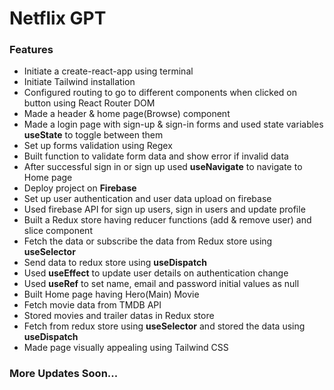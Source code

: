<h1>Netflix GPT</h1>

<h3> Features </h3>
<ul>
<li>Initiate a create-react-app using terminal</li>
<li>Initiate Tailwind installation</li>
<li>Configured routing to go to different components when clicked on button using React Router DOM</li>
<li>Made a header & home page(Browse) component</li>
<li>Made a login page with sign-up & sign-in forms and used state variables <strong>useState</strong> to toggle between them</li>
<li>Set up forms validation using Regex</li>
<li>Built function to validate form data and show error if invalid data</li>
<li>After successful sign in or sign up used <strong>useNavigate</strong> to navigate to Home page</li>
<li>Deploy project on <strong>Firebase</strong></li>
<li>Set up user authentication and user data upload on firebase</li>
<li>Used firebase API for sign up users, sign in users and update profile </li>
<li>Built a Redux store having reducer functions (add & remove user) and slice component</li>
<li>Fetch the data or subscribe the data from Redux store using <strong>useSelector</strong> </li>
<li>Send data to redux store using <strong>useDispatch</strong></li>
<li>Used <strong>useEffect</strong> to update user details on authentication change</li>
<li>Used <strong>useRef</strong> to set name, email and password initial values as null</li>
<li>Built Home page having Hero(Main) Movie </li>
<li>Fetch movie data from TMDB API</li>
<li>Stored movies and trailer datas in Redux store</li>
<li>Fetch from redux store using <strong>useSelector</strong> and stored the data using <strong>useDispatch</strong></li>
<li>Made page visually appealing using Tailwind CSS</li>
</ul>
<h3>More Updates Soon...</h3>